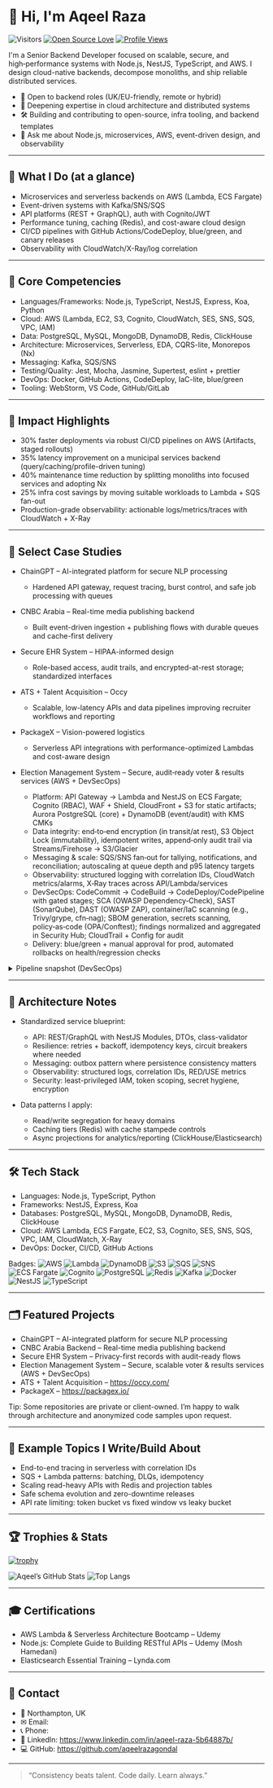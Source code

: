 # 👋 Hi, I'm Aqeel Raza

![Visitors](https://visitor-badge.laobi.icu/badge?page_id=aqeelrazagondal.aqeelrazagondal)
[![Open Source Love](https://badges.frapsoft.com/os/v1/open-source.svg?v=102)](https://github.com/ellerbrock/open-source-badge/)
[![Profile Views](https://komarev.com/ghpvc/?username=aqeelrazagondal&color=0e75b6&style=flat)](https://github.com/aqeelrazagondal)

I'm a Senior Backend Developer focused on scalable, secure, and high‑performance systems with Node.js, NestJS, TypeScript, and AWS. I design cloud-native backends, decompose monoliths, and ship reliable distributed services.

- 🔭 Open to backend roles (UK/EU-friendly, remote or hybrid)
- 🌱 Deepening expertise in cloud architecture and distributed systems
- 🛠️ Building and contributing to open-source, infra tooling, and backend templates
- 💬 Ask me about Node.js, microservices, AWS, event-driven design, and observability

---

## 🔎 What I Do (at a glance)

- Microservices and serverless backends on AWS (Lambda, ECS Fargate)  
- Event-driven systems with Kafka/SNS/SQS  
- API platforms (REST + GraphQL), auth with Cognito/JWT  
- Performance tuning, caching (Redis), and cost-aware cloud design  
- CI/CD pipelines with GitHub Actions/CodeDeploy, blue/green, and canary releases  
- Observability with CloudWatch/X-Ray/log correlation

---

## 🧠 Core Competencies

- Languages/Frameworks: Node.js, TypeScript, NestJS, Express, Koa, Python  
- Cloud: AWS (Lambda, EC2, S3, Cognito, CloudWatch, SES, SNS, SQS, VPC, IAM)  
- Data: PostgreSQL, MySQL, MongoDB, DynamoDB, Redis, ClickHouse  
- Architecture: Microservices, Serverless, EDA, CQRS-lite, Monorepos (Nx)  
- Messaging: Kafka, SQS/SNS  
- Testing/Quality: Jest, Mocha, Jasmine, Supertest, eslint + prettier  
- DevOps: Docker, GitHub Actions, CodeDeploy, IaC-lite, blue/green  
- Tooling: WebStorm, VS Code, GitHub/GitLab

---

## 📌 Impact Highlights

- 30% faster deployments via robust CI/CD pipelines on AWS (Artifacts, staged rollouts)  
- 35% latency improvement on a municipal services backend (query/caching/profile-driven tuning)  
- 40% maintenance time reduction by splitting monoliths into focused services and adopting Nx  
- 25% infra cost savings by moving suitable workloads to Lambda + SQS fan-out  
- Production-grade observability: actionable logs/metrics/traces with CloudWatch + X-Ray

---

## 🧩 Select Case Studies

- ChainGPT – AI-integrated platform for secure NLP processing  
  - Hardened API gateway, request tracing, burst control, and safe job processing with queues

- CNBC Arabia – Real-time media publishing backend  
  - Built event-driven ingestion + publishing flows with durable queues and cache-first delivery

- Secure EHR System – HIPAA-informed design  
  - Role-based access, audit trails, and encrypted-at-rest storage; standardized interfaces

- ATS + Talent Acquisition – Occy  
  - Scalable, low-latency APIs and data pipelines improving recruiter workflows and reporting

- PackageX – Vision-powered logistics  
  - Serverless API integrations with performance-optimized Lambdas and cost-aware design

- Election Management System – Secure, audit‑ready voter & results services (AWS + DevSecOps)  
  - Platform: API Gateway → Lambda and NestJS on ECS Fargate; Cognito (RBAC), WAF + Shield, CloudFront + S3 for static artifacts; Aurora PostgreSQL (core) + DynamoDB (event/audit) with KMS CMKs  
  - Data integrity: end‑to‑end encryption (in transit/at rest), S3 Object Lock (immutability), idempotent writes, append‑only audit trail via Streams/Firehose → S3/Glacier  
  - Messaging & scale: SQS/SNS fan‑out for tallying, notifications, and reconciliation; autoscaling at queue depth and p95 latency targets  
  - Observability: structured logging with correlation IDs, CloudWatch metrics/alarms, X‑Ray traces across API/Lambda/services  
  - DevSecOps: CodeCommit → CodeBuild → CodeDeploy/CodePipeline with gated stages; SCA (OWASP Dependency‑Check), SAST (SonarQube), DAST (OWASP ZAP), container/IaC scanning (e.g., Trivy/grype, cfn‑nag); SBOM generation, secrets scanning, policy‑as‑code (OPA/Conftest); findings normalized and aggregated in Security Hub; CloudTrail + Config for audit  
  - Delivery: blue/green + manual approval for prod, automated rollbacks on health/regression checks

<details>
  <summary>Pipeline snapshot (DevSecOps)</summary>

- Source: CodeCommit, branch policies; git hooks + secrets scanning  
- Build: CodeBuild with parallel SCA/SAST, unit/integration tests, SBOM; artifact signing  
- Test: Ephemeral environment deploy → DAST (ZAP) → results to Security Hub  
- Approve/Deploy: Severity thresholds gate promotion → blue/green on ECS/Lambda; canary where applicable  
- Monitor/Audit: CloudWatch, X‑Ray, GuardDuty, Security Hub; CloudTrail and Config rules enforce best practices
</details>

---

## 🧭 Architecture Notes

- Standardized service blueprint:
  - API: REST/GraphQL with NestJS Modules, DTOs, class-validator  
  - Resilience: retries + backoff, idempotency keys, circuit breakers where needed  
  - Messaging: outbox pattern where persistence consistency matters  
  - Observability: structured logs, correlation IDs, RED/USE metrics  
  - Security: least-privileged IAM, token scoping, secret hygiene, encryption

- Data patterns I apply:
  - Read/write segregation for heavy domains  
  - Caching tiers (Redis) with cache stampede controls  
  - Async projections for analytics/reporting (ClickHouse/Elasticsearch)

---

## 🛠️ Tech Stack

- Languages: Node.js, TypeScript, Python  
- Frameworks: NestJS, Express, Koa  
- Databases: PostgreSQL, MySQL, MongoDB, DynamoDB, Redis, ClickHouse  
- Cloud: AWS Lambda, ECS Fargate, EC2, S3, Cognito, SES, SNS, SQS, VPC, IAM, CloudWatch, X-Ray  
- DevOps: Docker, CI/CD, GitHub Actions

Badges:
![AWS](https://img.shields.io/badge/Cloud-AWS-informational?style=flat&logo=amazon-aws&logoColor=white&color=6aa6f8)
![Lambda](https://img.shields.io/badge/Compute-Lambda-informational?style=flat&logo=aws-lambda&logoColor=white&color=6aa6f8)
![DynamoDB](https://img.shields.io/badge/Database-DynamoDB-informational?style=flat&logo=amazon-dynamodb&logoColor=white&color=6aa6f8)
![S3](https://img.shields.io/badge/Storage-S3-informational?style=flat&logo=amazon-s3&logoColor=white&color=6aa6f8)
![SQS](https://img.shields.io/badge/Queue-SQS-informational?style=flat&logo=amazon-sqs&logoColor=white&color=6aa6f8)
![SNS](https://img.shields.io/badge/Pub/Sub-SNS-informational?style=flat&logo=amazon-sns&logoColor=white&color=6aa6f8)
![ECS Fargate](https://img.shields.io/badge/Container-ECS_Fargate-informational?style=flat&logo=amazon-ecs&logoColor=white&color=6aa6f8)
![Cognito](https://img.shields.io/badge/Auth-Cognito-informational?style=flat&logo=amazon-aws&logoColor=white&color=6aa6f8)
![PostgreSQL](https://img.shields.io/badge/DB-PostgreSQL-informational?style=flat&logo=postgresql&logoColor=white&color=6aa6f8)
![Redis](https://img.shields.io/badge/Cache-Redis-informational?style=flat&logo=redis&logoColor=white&color=6aa6f8)
![Kafka](https://img.shields.io/badge/Streaming-Kafka-informational?style=flat&logo=apache-kafka&logoColor=white&color=6aa6f8)
![Docker](https://img.shields.io/badge/DevOps-Docker-informational?style=flat&logo=docker&logoColor=white&color=6aa6f8)
![NestJS](https://img.shields.io/badge/Framework-NestJS-informational?style=flat&logo=nestjs&logoColor=white&color=6aa6f8)
![TypeScript](https://img.shields.io/badge/Language-TypeScript-informational?style=flat&logo=typescript&logoColor=white&color=6aa6f8)

---

## 🗂️ Featured Projects

- ChainGPT – AI-integrated platform for secure NLP processing  
- CNBC Arabia Backend – Real-time media publishing backend  
- Secure EHR System – Privacy-first records with audit-ready flows  
- Election Management System – Secure, scalable voter & results services (AWS + DevSecOps)  
- ATS + Talent Acquisition – https://occy.com/  
- PackageX – https://packagex.io/

Tip: Some repositories are private or client-owned. I’m happy to walk through architecture and anonymized code samples upon request.

---

## 🧪 Example Topics I Write/Build About

- End-to-end tracing in serverless with correlation IDs  
- SQS + Lambda patterns: batching, DLQs, idempotency  
- Scaling read-heavy APIs with Redis and projection tables  
- Safe schema evolution and zero-downtime releases  
- API rate limiting: token bucket vs fixed window vs leaky bucket

---

## 🏆 Trophies & Stats

[![trophy](https://github-profile-trophy.vercel.app/?username=aqeelrazagondal&theme=nord&column=7)](https://github.com/ryo-ma/github-profile-trophy)

![Aqeel’s GitHub Stats](https://github-readme-stats.vercel.app/api?username=aqeelrazagondal&show_icons=true&theme=tokyonight)
![Top Langs](https://github-readme-stats.vercel.app/api/top-langs/?username=aqeelrazagondal&layout=compact&theme=tokyonight)

---

## 🎓 Certifications

- AWS Lambda & Serverless Architecture Bootcamp – Udemy  
- Node.js: Complete Guide to Building RESTful APIs – Udemy (Mosh Hamedani)  
- Elasticsearch Essential Training – Lynda.com

---

## 📮 Contact

- 📍 Northampton, UK  
- ✉ Email: <your-email>  
- 📞 Phone: <your-phone>  
- 🔗 LinkedIn: https://www.linkedin.com/in/aqeel-raza-5b64887b/  
- 💻 GitHub: https://github.com/aqeelrazagondal

---

> “Consistency beats talent. Code daily. Learn always.”
